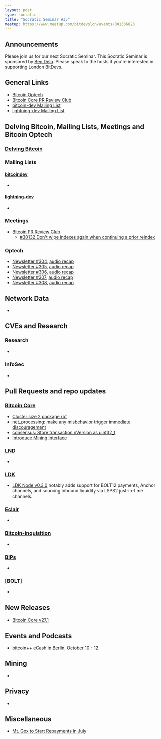 ```yaml
---
layout: post
type: socratic
title: "Socratic Seminar #35"
meetup: https://www.meetup.com/bitdevsldn/events/301336823
---
```


## Announcements

Please join us for our next Socratic Seminar. This Socratic Seminar is sponsored by [Ben Delo](https://twitter.com/bendelo).
Please speak to the hosts if you're interested in supporting London BitDevs.

## General Links

* [Bitcoin Optech](https://bitcoinops.org)
* [Bitcoin Core PR Review Club](https://bitcoincore.reviews)
* [bitcoin-dev Mailing List](https://lists.linuxfoundation.org/pipermail/bitcoin-dev)
* [lightning-dev Mailing List](https://lists.linuxfoundation.org/pipermail/lightning-dev)

## Delving Bitcoin, Mailing Lists, Meetings and Bitcoin Optech
### [Delving Bitcoin](https://delvingbitcoin.org/)

### Mailing Lists
#### [bitcoindev](https://groups.google.com/g/bitcoindev)
-

#### [lightning-dev](https://lists.linuxfoundation.org/pipermail/lightning-dev)
-

### Meetings
- [Bitcoin PR Review Club](https://bitcoincore.reviews)
  - [#30132 Don't wipe indexes again when continuing a prior reindex](https://bitcoincore.reviews/30132)

### Optech
- [Newsletter #304](https://bitcoinops.org/en/newsletters/2024/05/24/), [audio recap](https://bitcoinops.org/en/podcast/2024/05/27/)
- [Newsletter #305](https://bitcoinops.org/en/newsletters/2024/05/31/), [audio recap](https://bitcoinops.org/en/podcast/2024/06/04/)
- [Newsletter #306](https://bitcoinops.org/en/newsletters/2024/06/07/), [audio recap](https://bitcoinops.org/en/podcast/2024/06/11/)
- [Newsletter #307](https://bitcoinops.org/en/newsletters/2024/06/14/), [audio recap](https://bitcoinops.org/en/podcast/2024/06/18/)
- [Newsletter #308](https://bitcoinops.org/en/newsletters/2024/06/21/), [audio recap](https://bitcoinops.org/en/podcast/2024/06/15/)

## Network Data
-

## CVEs and Research
### Research
-

### InfoSec
-

## Pull Requests and repo updates
### [Bitcoin Core](https://github.com/bitcoin/bitcoin)
<!--- Link to query merged PRs since YYYY-MM-DD sorted by descending activity: https://github.com/bitcoin/bitcoin/pulls?page=1&q=is%3Apr+is%3Aclosed+merged%3A%3EYYYY-MM-DD+sort%3Acomments-desc -->
- [Cluster size 2 package rbf](https://github.com/bitcoin/bitcoin/pull/28984)
- [net\_processing: make any misbehavior trigger immediate discouragement](https://github.com/bitcoin/bitcoin/pull/29575)
- [consensus: Store transaction nVersion as uint32\_t](https://github.com/bitcoin/bitcoin/pull/29325)
- [Introduce Mining interface](https://github.com/bitcoin/bitcoin/pull/30200)


### [LND](https://github.com/lightningnetwork/lnd)
-

### [LDK](https://github.com/lightningdevkit/rust-lightning)
- [LDK Node v0.3.0](https://github.com/lightningdevkit/ldk-node/releases/tag/v0.3.0) notably adds support for BOLT12 payments, Anchor channels, and sourcing inbound liquidity via LSPS2 just-in-time channels.

### [Eclair](https://github.com/ACINQ/eclair)
-

### [Bitcoin-inquisition](https://github.com/bitcoin-inquisition/bitcoin)
-

### [BIPs](https://github.com/bitcoin/bips)
-

### [BOLT]
-

## New Releases
- [Bitcoin Core v27.1](https://github.com/bitcoin/bitcoin/releases/tag/v27.1)

## Events and Podcasts
- [bitcoin++ eCash in Berlin, October 10 - 12](https://btcplusplus.dev/conf/berlin24)

## Mining
-

## Privacy
-

## Miscellaneous
- [Mt. Gox to Start Repayments in July](https://bitcoinmagazine.com/business/mt-gox-to-start-bitcoin-repayments-in-july)
